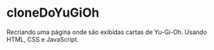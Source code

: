# cloneDoYuGiOh
Recriando uma página onde são exibidas cartas de Yu-Gi-Oh. Usando HTML, CSS e JavaScript.
